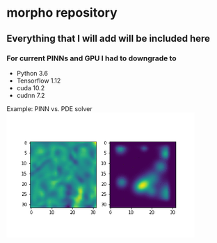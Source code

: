 # morpho repository

## Everything that I will add will be included here


### For current PINNs and GPU I had to downgrade to
- Python 3.6
- Tensorflow 1.12
- cuda 10.2
- cudnn 7.2

Example: PINN vs. PDE solver
![Turing](pinn_forward_problem/turring_sol.gif)
